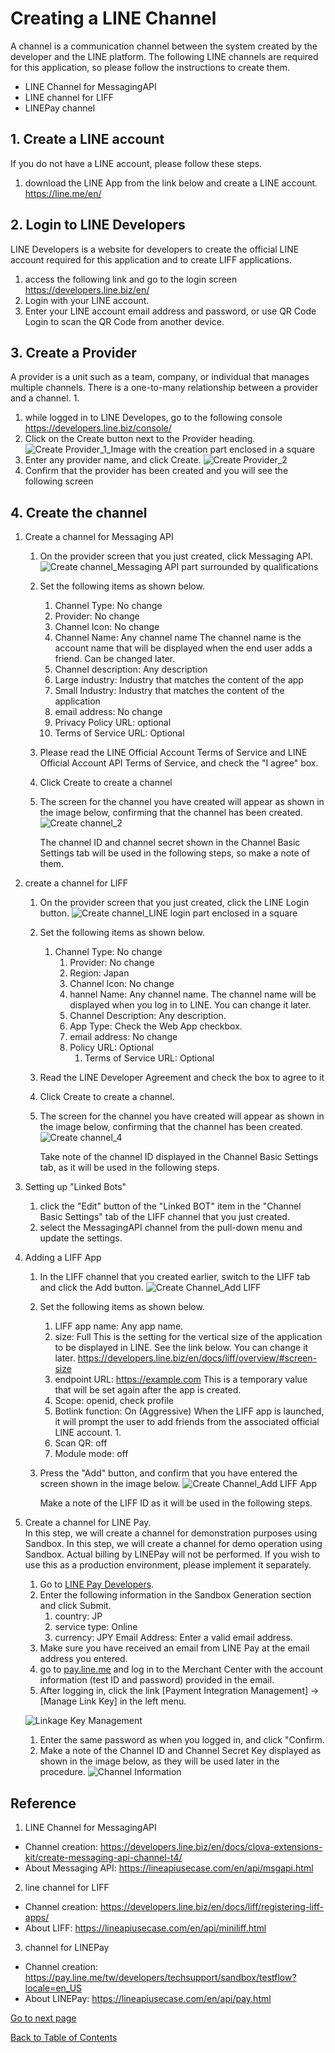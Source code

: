 # Creating a LINE Channel

A channel is a communication channel between the system created by the developer and the LINE platform.
The following LINE channels are required for this application, so please follow the instructions to create them.

- LINE Channel for MessagingAPI  
- LINE channel for LIFF  
- LINEPay channel  

## 1. Create a LINE account

If you do not have a LINE account, please follow these steps.

  1. download the LINE App from the link below and create a LINE account.  
      https://line.me/en/

## 2. Login to LINE Developers

LINE Developers is a website for developers to create the official LINE account required for this application and to create LIFF applications.

1. access the following link and go to the login screen  
   https://developers.line.biz/en/
1. Login with your LINE account.
1. Enter your LINE account email address and password, or use QR Code Login to scan the QR Code from another device.

## 3. Create a Provider

A provider is a unit such as a team, company, or individual that manages multiple channels. There is a one-to-many relationship between a provider and a channel. 1.

1. while logged in to LINE Developes, go to the following console  
   https://developers.line.biz/console/
1. Click on the Create button next to the Provider heading.
   ![Create Provider_1_Image with the creation part enclosed in a square](../images/en/line-provider-create-1.png)
1. Enter any provider name, and click Create.
   ![Create Provider_2](../images/en/line-provider-create-2.png)
1. Confirm that the provider has been created and you will see the following screen

## 4. Create the channel

1. Create a channel for Messaging API
   1. On the provider screen that you just created, click Messaging API.
      ![Create channel_Messaging API part surrounded by qualifications](../images/en/line-channel-create-1.png)
   1. Set the following items as shown below.
      1. Channel Type: No change
      1. Provider: No change
      1. Channel Icon: No change
      1. Channel Name: Any channel name
         The channel name is the account name that will be displayed when the end user adds a friend. Can be changed later.
      1. Channel description: Any description
      1. Large industry: Industry that matches the content of the app
      1. Small Industry: Industry that matches the content of the application
      1. email address: No change
      1. Privacy Policy URL: optional
      1. Terms of Service URL: Optional
   1. Please read the LINE Official Account Terms of Service and LINE Official Account API Terms of Service, and check the "I agree" box.
   1. Click Create to create a channel
   1. The screen for the channel you have created will appear as shown in the image below, confirming that the channel has been created.
      ![Create channel_2](../images/en/line-channel-create-2.png)

      The channel ID and channel secret shown in the Channel Basic Settings tab will be used in the following steps, so make a note of them.
1. create a channel for LIFF
    1. On the provider screen that you just created, click the LINE Login button.
                ![Create channel_LINE login part enclosed in a square](../images/en/line-channel-create-3.png)
    1. Set the following items as shown below.
        1. Channel Type: No change
           1. Provider: No change
           1. Region: Japan
           1. Channel Icon: No change
           1. hannel Name: Any channel name.
                 The channel name will be displayed when you log in to LINE. You can change it later.
           1. Channel Description: Any description.
           1. App Type: Check the Web App checkbox.
           1. email address: No change
           1. Policy URL: Optional
                1. Terms of Service URL: Optional
      1. Read the LINE Developer Agreement and check the box to agree to it
      1. Click Create to create a channel.
      1. The screen for the channel you have created will appear as shown in the image below, confirming that the channel has been created.
         ![Create channel_4](../images/en/line-channel-create-4.png)

         Take note of the channel ID displayed in the Channel Basic Settings tab, as it will be used in the following steps.
  1. Setting up "Linked Bots"
      1. click the "Edit" button of the "Linked BOT" item in the "Channel Basic Settings" tab of the LIFF channel that you just created.
      1. select the MessagingAPI channel from the pull-down menu and update the settings.
  1. Adding a LIFF App
      1. In the LIFF channel that you created earlier, switch to the LIFF tab and click the Add button.
         ![Create Channel_Add LIFF](../images/en/line-channel-create-add-liff.png)
      1. Set the following items as shown below.
         1. LIFF app name: Any app name.
         1. size: Full
            This is the setting for the vertical size of the application to be displayed in LINE. See the link below. You can change it later.
            https://developers.line.biz/en/docs/liff/overview/#screen-size
         1. endpoint URL: https://example.com
            This is a temporary value that will be set again after the app is created.
         1. Scope: openid, check profile
         1. Botlink function: On (Aggressive)
            When the LIFF app is launched, it will prompt the user to add friends from the associated official LINE account. 1.
         1. Scan QR: off
         1. Module mode: off
      1. Press the "Add" button, and confirm that you have entered the screen shown in the image below.
         ![Create Channel_Add LIFF App](../images/en/line-channel-create-add-liff-app.png)

         Make a note of the LIFF ID as it will be used in the following steps.
1. Create a channel for LINE Pay.  
   In this step, we will create a channel for demonstration purposes using Sandbox. In this step, we will create a channel for demo operation using Sandbox. Actual billing by LINEPay will not be performed. If you wish to use this as a production environment, please implement it separately.
   1. Go to [LINE Pay Developers](https://pay.line.me/tw/developers/techsupport/sandbox/creation?locale=en_US).
   1. Enter the following information in the Sandbox Generation section and click Submit.
      1. country: JP
      1. service type: Online
      1. currency: JPY
      Email Address: Enter a valid email address.
   1. Make sure you have received an email from LINE Pay at the email address you entered.
   1. go to [pay.line.me](https://pay.line.me/portal/global/main) and log in to the Merchant Center with the account information (test ID and password) provided in the email.
   1. After logging in, click the link [Payment Integration Management] -> [Manage Link Key] in the left menu.

   ![Linkage Key Management](../images/en/linepay-key.png)
   1. Enter the same password as when you logged in, and click "Confirm.
   1. Make a note of the Channel ID and Channel Secret Key displayed as shown in the image below, as they will be used later in the procedure.
      ![Channel Information](../images/en/linepay-channel-information.png)

## Reference
1. LINE Channel for MessagingAPI
- Channel creation: https://developers.line.biz/en/docs/clova-extensions-kit/create-messaging-api-channel-t4/  
- About Messaging API: https://lineapiusecase.com/en/api/msgapi.html  

2. line channel for LIFF  
- Channel creation: https://developers.line.biz/en/docs/liff/registering-liff-apps/  
- About LIFF: https://lineapiusecase.com/en/api/miniliff.html

3. channel for LINEPay  
- Channel creation: https://pay.line.me/tw/developers/techsupport/sandbox/testflow?locale=en_US  
- About LINEPay: https://lineapiusecase.com/en/api/pay.html  


[Go to next page](deployment.md)

[Back to Table of Contents](./README_en.md)
